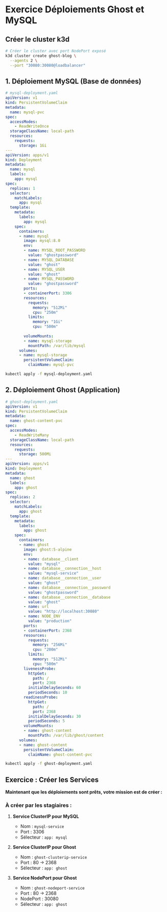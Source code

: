 # Exercice Déploiements Ghost et MySQL 

## Créer le cluster k3d

```bash
# Créer le cluster avec port NodePort exposé
k3d cluster create ghost-blog \
  --agents 2 \
  --port "30080:30080@loadbalancer"

```

## 1. Déploiement MySQL (Base de données)

```yaml
# mysql-deployment.yaml
apiVersion: v1
kind: PersistentVolumeClaim
metadata:
  name: mysql-pvc
spec:
  accessModes:
    - ReadWriteOnce
  storageClassName: local-path
  resources:
    requests:
      storage: 1Gi
---
apiVersion: apps/v1
kind: Deployment
metadata:
  name: mysql
  labels:
    app: mysql
spec:
  replicas: 1
  selector:
    matchLabels:
      app: mysql
  template:
    metadata:
      labels:
        app: mysql
    spec:
      containers:
      - name: mysql
        image: mysql:8.0
        env:
        - name: MYSQL_ROOT_PASSWORD
          value: "ghostpassword"
        - name: MYSQL_DATABASE
          value: "ghost"
        - name: MYSQL_USER
          value: "ghost"
        - name: MYSQL_PASSWORD
          value: "ghostpassword"
        ports:
        - containerPort: 3306
        resources:
          requests:
            memory: "512Mi"
            cpu: "250m"
          limits:
            memory: "1Gi"
            cpu: "500m"
        
        volumeMounts:
        - name: mysql-storage
          mountPath: /var/lib/mysql
      volumes:
      - name: mysql-storage
        persistentVolumeClaim:
          claimName: mysql-pvc
```

```bash
kubectl apply -f mysql-deployment.yaml
```

## 2. Déploiement Ghost (Application)

```yaml
# ghost-deployment.yaml
apiVersion: v1
kind: PersistentVolumeClaim
metadata:
  name: ghost-content-pvc
spec:
  accessModes:
    - ReadWriteMany
  storageClassName: local-path
  resources:
    requests:
      storage: 500Mi
---
apiVersion: apps/v1
kind: Deployment
metadata:
  name: ghost
  labels:
    app: ghost
spec:
  replicas: 2
  selector:
    matchLabels:
      app: ghost
  template:
    metadata:
      labels:
        app: ghost
    spec:
      containers:
      - name: ghost
        image: ghost:5-alpine
        env:
        - name: database__client
          value: "mysql"
        - name: database__connection__host
          value: "mysql-service"
        - name: database__connection__user
          value: "ghost"
        - name: database__connection__password
          value: "ghostpassword"
        - name: database__connection__database
          value: "ghost"
        - name: url
          value: "http://localhost:30080"
        - name: NODE_ENV
          value: "production"
        ports:
        - containerPort: 2368
        resources:
          requests:
            memory: "256Mi"
            cpu: "200m"
          limits:
            memory: "512Mi"
            cpu: "500m"
        livenessProbe:
          httpGet:
            path: /
            port: 2368
          initialDelaySeconds: 60
          periodSeconds: 10
        readinessProbe:
          httpGet:
            path: /
            port: 2368
          initialDelaySeconds: 30
          periodSeconds: 5
        volumeMounts:
        - name: ghost-content
          mountPath: /var/lib/ghost/content
      volumes:
      - name: ghost-content
        persistentVolumeClaim:
          claimName: ghost-content-pvc
```

```bash
kubectl apply -f ghost-deployment.yaml
```


## Exercice : Créer les Services

**Maintenant que les déploiements sont prêts, votre mission est de créer :**

### À créer par les stagiaires :

1. **Service ClusterIP pour MySQL**
   - Nom : `mysql-service`
   - Port : 3306
   - Sélecteur : `app: mysql`

2. **Service ClusterIP pour Ghost**
   - Nom : `ghost-clusterip-service`
   - Port : 80 → 2368
   - Sélecteur : `app: ghost`

3. **Service NodePort pour Ghost**
   - Nom : `ghost-nodeport-service`
   - Port : 80 → 2368
   - NodePort : 30080
   - Sélecteur : `app: ghost`

